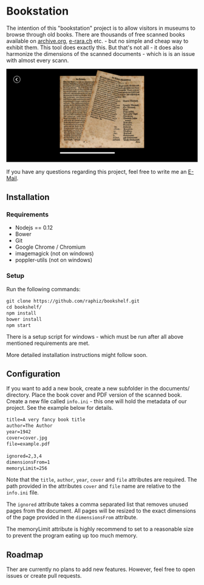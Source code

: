# Bookstation

The intention of this "bookstation" project is to allow visitors in museums to 
browse through old books. There are thousands of free scanned books available on [archive.org](http://archive.org),
[e-rara.ch](http://e-rara.ch) etc. - but no simple and cheap way to exhibit them. This tool does exactly this. But that's not all - 
it does also harmonize the dimensions of the scanned documents - which is is an issue with almost every
scann.

![Screenshot of an open book](docs/images/screenshot1.png)

If you have any questions regarding this project, feel free to write me an [E-Mail](http://raphael.li/contact.html).

## Installation

### Requirements
* Nodejs == 0.12
* Bower
* Git
* Google Chrome / Chromium
* imagemagick (not on windows)
* poppler-utils (not on windows)

### Setup

Run the following commands:

```
git clone https://github.com/raphiz/bookshelf.git
cd bookshelf/
npm install
bower install
npm start
```

There is a setup script for windows - which must be run after all above mentioned requirements are met.

More detailed installation instructions might follow soon.


## Configuration
If you want to add a new book, create a new subfolder in the documents/ directory.
Place the book cover and PDF version of the scanned book. Create a new file called `info.ini` - this one will
hold the metadata of our project. See the example below for details. 
```
title=A very fancy book title
author=The Author
year=1942
cover=cover.jpg
file=example.pdf

ignored=2,3,4
dimensionsFrom=1
memoryLimit=256
```

Note that the `title`, `author`, `year`, `cover` and `file` attributes are required.
The path provided in the attributes `cover` and `file` name are relative to the `info.ini` file.

The `ignored` attribute takes a comma separated list that removes unused pages from the document. 
All pages will be resized to the exact dimensions of the page provided in the  `dimensionsFrom` attribute.

The memoryLimit attribute is highly recommend to set to a reasonable size to prevent the program eating
up too much memory. 


## Roadmap
Ther are currently no plans to add new features. However, feel free to open 
issues or create pull requests.
